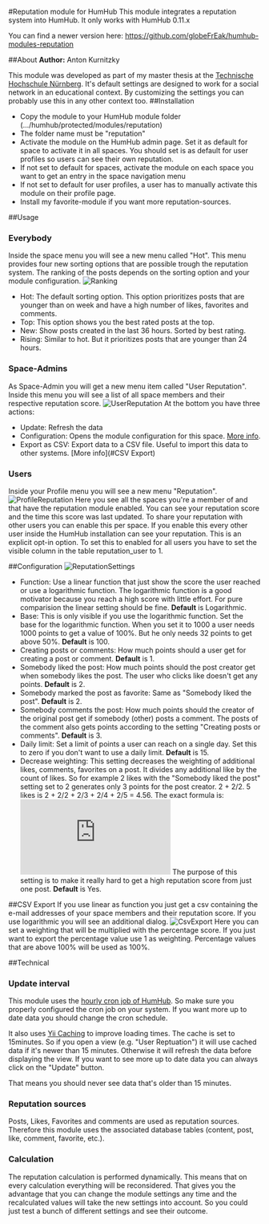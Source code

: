 #Reputation module for HumHub
This module integrates a reputation system into HumHub.
It only works with HumHub 0.11.x

You can find a newer version here: https://github.com/globeFrEak/humhub-modules-reputation

##About
__Author:__ Anton Kurnitzky

This module was developed as part of my master thesis at the [Technische Hochschule Nürnberg](http://www.th-nuernberg.eu).
It's default settings are designed to work for a social network in an educational context. By customizing the settings you can probably use this in any other context too.
##Installation
* Copy the module to your HumHub module folder (.../humhub/protected/modules/reputation)
* The folder name must be "reputation"
* Activate the module on the HumHub admin page. Set it as default for space to activate it in all spaces. You should set is as default for user profiles so users can see their own reputation.
* If not set to default for spaces, activate the module on each space you want to get an entry in the space navigation menu
* If not set to default for user profiles, a user has to manually activate this module on their profile page.
* Install my favorite-module if you want more reputation-sources.

##Usage
### Everybody
Inside the space menu you will see a new menu called "Hot". This menu provides four new sorting options that are possible trough the reputation system. The ranking of the posts depends on the sorting option and your module configuration.
![Ranking](assets/screen2.png)

* Hot: The default sorting option. This option prioritizes posts that are younger than on week and have a high number of likes, favorites and comments.
* Top: This option shows you the best rated posts at the top. 
* New: Show posts created in the last 36 hours. Sorted by best rating.
* Rising: Similar to hot. But it prioritizes posts that are younger than 24 hours.

### Space-Admins
As Space-Admin you will get a new menu item called "User Reputation". Inside this menu you will see a list of all space members and their respective reputation score.
![UserReputation](assets/screen1.png)
At the bottom you have three actions:

* Update: Refresh the data
* Configuration: Opens the module configuration for this space. [More info](#Configuration).
* Export as CSV: Export data to a CSV file. Useful to import this data to other systems. [More info](#CSV Export)

### Users
Inside your Profile menu you will see a new menu "Reputation". 
![ProfileReputation](assets/screen4.png)
Here you see all the spaces you're a member of and that have the reputation module enabled.
You can see your reputation score and the time this score was last updated.
To share your reputation with other users you can enable this per space. If you enable this every other user inside the HumHub installation can see your reputation. This is an explicit opt-in option. To set this to enabled for all users you have to set the visible column in the table reputation_user to 1.

##Configuration
![ReputationSettings](assets/screen3.png)

* Function: Use a linear function that just show the score the user reached or use a logarithmic function. The logarithmic function is a good motivator because you reach a high score with little effort. For pure comparision the linear setting should be fine. **Default** is Logarithmic.
* Base: This is only visible if you use the logarithmic function. Set the base for the logarithmic function. When you set it to 1000 a user needs 1000 points to get a value of 100%. But he only needs 32 points to get above 50%. **Default** is 100.
* Creating posts or comments: How much points should a user get for creating a post or comment. **Default** is 1.
* Somebody liked the post: How much points should the post creator get when somebody likes the post.  The user who clicks like doesn't get any points. **Default** is 2.
* Somebody marked the post as favorite: Same as "Somebody liked the post". **Default** is 2.
* Somebody comments the post: How much points should the creator of the original post get if somebody (other) posts a comment. The posts of the comment also gets points according to the setting "Creating posts or comments". **Default** is 3.
* Daily limit: Set a limit of points a user can reach on a single day. Set this to zero if you don't want to use a daily limit. **Default** is 15.
* Decrease weighting: This setting decreases the weighting of additional likes, comments, favorites on a post. It divides any additional like by the count of likes. So for example 2 likes with the "Somebody liked the post" setting set to 2 generates only 3 points for the post creator. 2 + 2/2. 5 likes is 2 + 2/2 + 2/3 + 2/4 + 2/5 = 4.56.  The exact formula is: ![equation](http://www.sciweavers.org/tex2img.php?eq=%20%5Csum_1%5En%20%20%5Cfrac%7Bn%7D%7Bweighting%7D%20&bc=White&fc=Black&im=jpg&fs=12&ff=arev&edit=0) The purpose of this setting is to make it really hard to get a high reputation score from just one post. **Default** is Yes.

##CSV Export
If you use linear as function you just get a csv containing the e-mail addresses of your space members and their reputation score.
If you use logarithmic you will see an additional dialog.
![CsvExport](assets/screen5.png)
Here you can set a weighting that will be multiplied with the percentage score. If you just want to export the percentage value use 1 as weighting.
Percentage values that are above 100% will be used as 100%.

##Technical
### Update interval
This module uses the [hourly cron job of HumHub](https://github.com/humhub/humhub/blob/master/protected/docs/guide/administration/installation.md#enable-cron-jobs). So make sure you properly configured the cron job on your system. If you want more up to date data you should change the cron schedule.
 
It also uses [Yii Caching](http://www.yiiframework.com/doc/guide/1.1/en/caching.overview) to improve loading times. The cache is set to 15minutes. So if you open a view (e.g. "User Reptuation") it will use cached data if it's newer than 15 minutes. Otherwise it will refresh the data before displaying the view.
If you want to see more up to date data you can always click on the "Update" button.

That means you should never see data that's older than 15 minutes.

### Reputation sources
Posts, Likes, Favorites and comments are used as reputation sources. Therefore this module uses the associated database tables (content, post, like, comment, favorite, etc.).

### Calculation
The reputation calculation is performed dynamically. This means that on every calculation everything will be reconsidered.
That gives you the advantage that you can change the module settings any time and the recalculated values will take the new settings into account. So you could just test a bunch of different settings and see their outcome.
